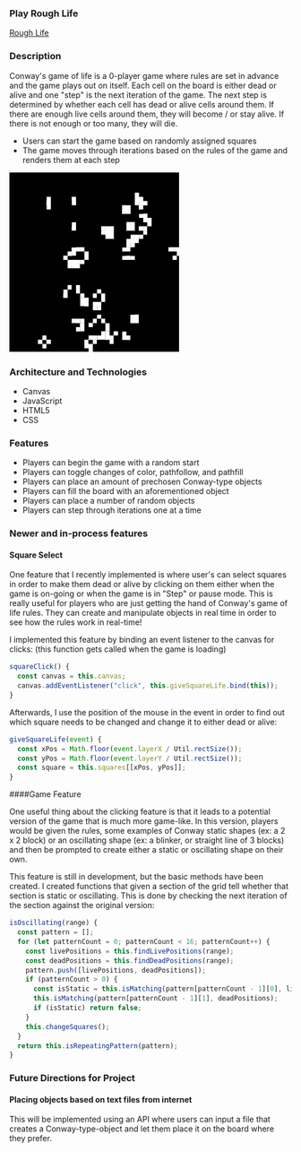 ### Play Rough Life
[Rough Life](https://cjshay.github.io/Rough-life/)

### Description

Conway's game of life is a 0-player game where rules are set in advance and the game plays out on itself. Each cell on the board is either dead or alive and one "step" is the next iteration of the game. The next step is determined by whether each cell has dead or alive cells around them. If there are enough live cells around them, they will become / or stay alive. If there is not enough or too many, they will die.

- Users can start the game based on randomly assigned squares
- The game moves through iterations based on the rules of the game and renders them at each step

![Game Example](https://github.com/cjshay/Rough-life/raw/gh-pages/assets/images/ex1.png)

### Architecture and Technologies

- Canvas
- JavaScript
- HTML5
- CSS

### Features

- Players can begin the game with a random start
- Players can toggle changes of color, pathfollow, and pathfill
- Players can place an amount of prechosen Conway-type objects
- Players can fill the board with an aforementioned object
- Players can place a number of random objects
- Players can step through iterations one at a time

### Newer and in-process features

#### Square Select

One feature that I recently implemented is where user's can select squares
in order to make them dead or alive by clicking on them either when the game is on-going or when
the game is in "Step" or pause mode. This is really useful for players
who are just getting the hand of Conway's game of life rules. They can create
and manipulate objects in real time in order to see how the rules work in real-time!

I implemented this feature by binding an event listener to the canvas for clicks:
(this function gets called when the game is loading)
```javascript
squareClick() {
  const canvas = this.canvas;
  canvas.addEventListener("click", this.giveSquareLife.bind(this));
}
```

Afterwards, I use the position of the mouse in the event in order to find out
which square needs to be changed and change it to either dead or alive:

```javascript
giveSquareLife(event) {
  const xPos = Math.floor(event.layerX / Util.rectSize());
  const yPos = Math.floor(event.layerY / Util.rectSize());
  const square = this.squares[[xPos, yPos]];
}
```

####Game Feature

One useful thing about the clicking feature is that it leads to a potential
version of the game that is much more game-like. In this version,
players would be given the rules, some examples of Conway static shapes
(ex: a 2 x 2 block) or an oscillating shape (ex: a blinker, or straight line of 3 blocks)
and then be prompted to create either a static or oscillating shape on their own.

This feature is still in development, but the basic methods have been created.
I created functions that given a section of the grid tell whether that section
is static or oscillating. This is done by checking the next iteration of the
section against the original version:
```javascript
isOscillating(range) {
  const pattern = [];
  for (let patternCount = 0; patternCount < 16; patternCount++) {
    const livePositions = this.findLivePositions(range);
    const deadPositions = this.findDeadPositions(range);
    pattern.push([livePositions, deadPositions]);
    if (patternCount > 0) {
      const isStatic = this.isMatching(pattern[patternCount - 1][0], livePositions) &&
      this.isMatching(pattern[patternCount - 1][1], deadPositions);
      if (isStatic) return false;
    }
    this.changeSquares();
  }
  return this.isRepeatingPattern(pattern);
}
```

### Future Directions for Project

#### Placing objects based on text files from internet

This will be implemented using an API where users can input a file that creates
a Conway-type-object and let them place it on the board where they prefer.
